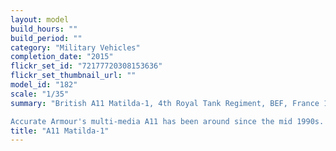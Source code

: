 ```yaml
---
layout: model
build_hours: ""
build_period: ""
category: "Military Vehicles"
completion_date: "2015"
flickr_set_id: "72177720308153636"
flickr_set_thumbnail_url: ""
model_id: "182"
scale: "1/35"
summary: "British A11 Matilda-1, 4th Royal Tank Regiment, BEF, France 1940, 1/35 scale  [Built 2015]

Accurate Armour's multi-media A11 has been around since the mid 1990s. It was a challenging kit to build, not least because the solid resin hull was distorted in shape. Detail on the whitemetal parts was also a little soft. I also replaced the resin kit tracks with Modelkasten T-26 individual link plastic tracks. With the addition of two lovely BEF resin figures by Passion Models, the model looks the part."
title: "A11 Matilda-1"
---
```



